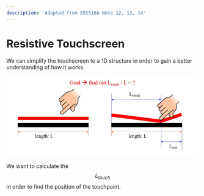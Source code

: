 ```yaml
---
description: 'Adapted from EECS16A Note 12, 13, 14'
---
```


# Resistive Touchscreen

We can simplify the touchscreen to a 1D structure in order to gain a better understanding of how it works. 

![Credit: EECS16A Note 12](../.gitbook/assets/screen-shot-2020-10-13-at-6.35.47-pm.png)

We want to calculate the $$L_{touch}$$ in order to find the position of the touchpoint. 


